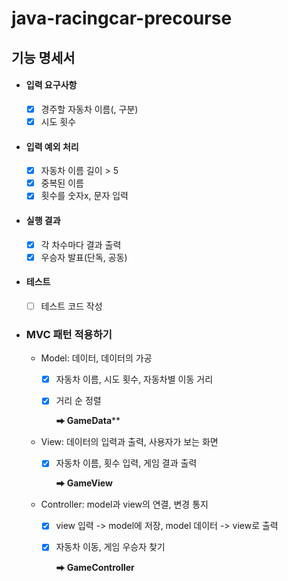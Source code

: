 # java-racingcar-precourse

## **기능 명세서**

- #### 입력 요구사항

  - [x] 경주할 자동차 이름(, 구분)
  - [x] 시도 횟수
- #### 입력 예외 처리
  - [x] 자동차 이름 길이 > 5
  - [x] 중복된 이름
  - [x] 횟수를 숫자x, 문자 입력
- #### 실행 결과
  - [x] 각 차수마다 결과 출력
  - [x] 우승자 발표(단독, 공동)
- #### 테스트 
  - [ ] 테스트 코드 작성


- ### MVC 패턴 적용하기
  - Model: 데이터, 데이터의 가공
    - [x] 자동차 이름, 시도 횟수, 자동차별 이동 거리
    - [x] 거리 순 정렬
    
      **⮕ GameData****
  - View: 데이터의 입력과 출력, 사용자가 보는 화면
    - [x] 자동차 이름, 횟수 입력, 게임 결과 출력

      **⮕ GameView**
  - Controller: model과 view의 연결, 변경 통지
    - [x] view 입력 -> model에 저장, model 데이터 -> view로 출력
    - [x] 자동차 이동, 게임 우승자 찾기
    
      **⮕ GameController**